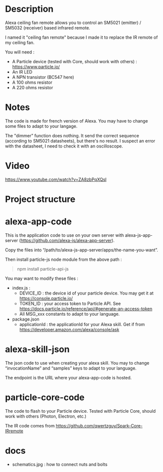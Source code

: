 Description
==
Alexa ceiling fan remote allows you to control an SM5021 (emitter) / SM5032 (receiver) based infrared remote.

I named it "ceiling fan remote" because I made it to replace the IR remote of my ceiling fan.


You will need :
* A Particle device (tested with Core, should work with others) : https://www.particle.io/
* An IR LED
* A NPN transistor (BC547 here)
* A 100 ohms resistor
* A 220 ohms resistor


Notes
==

The code is made for french version of Alexa. You may have to change some files to adapt to your langage.

The "dimmer" function does nothing. It send the correct sequence (according to SM5021 datasheets), but there's no result. I suspect an error with the datasheet, I need to check it with an oscilloscope.


Video
==

https://www.youtube.com/watch?v=ZA8zbPqXQsI


Project structure
==

alexa-app-code
===

This is the application code to use on your own server with alexa-js-app-server (https://github.com/alexa-js/alexa-app-server).

Copy the files into “/path/to/alexa-js-app-server/apps/the-name-you-want”.

Then install particle-js node module from the above path :
> npm install particle-api-js

You may want to modify these files :
* index.js :
  * DEVICE_ID : the device id of your particle device. You may get it at https://console.particle.io/
  * TOKEN_ID : your access token to Particle API. See https://docs.particle.io/reference/api/#generate-an-access-token
  * All MSG_xxx constants to adapt to your language.
* package.json
  * applicationId : the applicationId for your Alexa skill. Get if from https://developer.amazon.com/alexa/console/ask


alexa-skill-json
==

The json code to use when creating your alexa skill. You may to change “invocationName” and “samples” keys to adapt to your language.

The endpoint is the URL where your alexa-app-code is hosted.

particle-core-code
==

The code to flash to your Particle device. Tested with Particle Core, should work with others (Photon, Electron, etc.)

The IR code comes from https://github.com/qwertzguy/Spark-Core-IRremote

docs
==

* schematics.jpg : how to connect nuts and bolts
